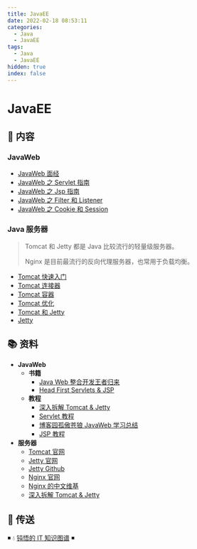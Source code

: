 ```yaml
---
title: JavaEE
date: 2022-02-18 08:53:11
categories:
  - Java
  - JavaEE
tags:
  - Java
  - JavaEE
hidden: true
index: false
---
```


# JavaEE

## 📖 内容

### JavaWeb

- [JavaWeb 面经](01.JavaWeb/99.JavaWeb面经.md)
- [JavaWeb 之 Servlet 指南](01.JavaWeb/01.JavaWeb之Servlet指南.md)
- [JavaWeb 之 Jsp 指南](01.JavaWeb/02.JavaWeb之Jsp指南.md)
- [JavaWeb 之 Filter 和 Listener](01.JavaWeb/03.JavaWeb之Filter和Listener.md)
- [JavaWeb 之 Cookie 和 Session](01.JavaWeb/04.JavaWeb之Cookie和Session.md)

### Java 服务器

> Tomcat 和 Jetty 都是 Java 比较流行的轻量级服务器。
>
> Nginx 是目前最流行的反向代理服务器，也常用于负载均衡。

- [Tomcat 快速入门](02.服务器/01.Tomcat/01.Tomcat快速入门.md)
- [Tomcat 连接器](02.服务器/01.Tomcat/02.Tomcat连接器.md)
- [Tomcat 容器](02.服务器/01.Tomcat/03.Tomcat容器.md)
- [Tomcat 优化](02.服务器/01.Tomcat/04.Tomcat优化.md)
- [Tomcat 和 Jetty](02.服务器/01.Tomcat/05.Tomcat和Jetty.md)
- [Jetty](02.服务器/02.Jetty.md)

## 📚 资料

- **JavaWeb**
  - **书籍**
    - [Java Web 整合开发王者归来](https://book.douban.com/subject/4189495/)
    - [Head First Servlets & JSP](https://book.douban.com/subject/1942934/)
  - **教程**
    - [深入拆解 Tomcat & Jetty](https://time.geekbang.org/column/intro/100027701)
    - [Servlet 教程](https://www.runoob.com/servlet/servlet-tutorial.html)
    - [博客园孤傲苍狼 JavaWeb 学习总结](https://www.cnblogs.com/xdp-gacl/tag/JavaWeb%E5%AD%A6%E4%B9%A0%E6%80%BB%E7%BB%93/)
    - [JSP 教程](https://www.runoob.com/jsp/jsp-tutorial.html)
- **服务器**
  - [Tomcat 官网](http://tomcat.apache.org/)
  - [Jetty 官网](http://www.eclipse.org/jetty/index.html)
  - [Jetty Github](https://github.com/eclipse/jetty.project)
  - [Nginx 官网](https://www.nginx.com/)
  - [Nginx 的中文维基](http://tool.oschina.net/apidocs/apidoc?api=nginx-zh)
  - [深入拆解 Tomcat & Jetty](https://time.geekbang.org/column/intro/100027701)

## 🚪 传送

◾ 💧 [钝悟的 IT 知识图谱](https://dunwu.github.io/waterdrop/) ◾